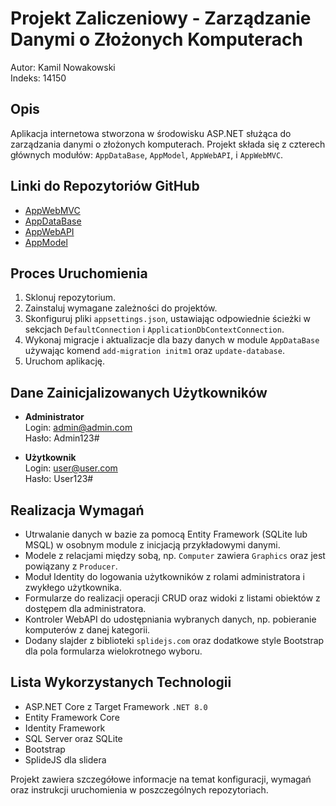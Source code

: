 # Projekt Zaliczeniowy - Zarządzanie Danymi o Złożonych Komputerach

Autor: Kamil Nowakowski  
Indeks: 14150

## Opis

Aplikacja internetowa stworzona w środowisku ASP.NET służąca do zarządzania danymi o złożonych komputerach. Projekt składa się z czterech głównych modułów: `AppDataBase`, `AppModel`, `AppWebAPI`, i `AppWebMVC`.

## Linki do Repozytoriów GitHub

- [AppWebMVC](https://github.com/KamilNnowakowski01/AppWebMVC-14150)
- [AppDataBase](https://github.com/KamilNnowakowski01/AppDataBase-14150)
- [AppWebAPI](https://github.com/KamilNnowakowski01/AppWebAPI-14150)
- [AppModel](https://github.com/KamilNnowakowski01/AppModel-14150)

## Proces Uruchomienia

1. Sklonuj repozytorium.
2. Zainstaluj wymagane zależności do projektów.
3. Skonfiguruj pliki `appsettings.json`, ustawiając odpowiednie ścieżki w sekcjach `DefaultConnection` i `ApplicationDbContextConnection`.
4. Wykonaj migracje i aktualizacje dla bazy danych w module `AppDataBase` używając komend `add-migration initm1` oraz `update-database`.
5. Uruchom aplikację.

## Dane Zainicjalizowanych Użytkowników

- **Administrator**  
  Login: admin@admin.com  
  Hasło: Admin123#

- **Użytkownik**  
  Login: user@user.com  
  Hasło: User123#

## Realizacja Wymagań

- Utrwalanie danych w bazie za pomocą Entity Framework (SQLite lub MSQL) w osobnym module z inicjacją przykładowymi danymi.
- Modele z relacjami między sobą, np. `Computer` zawiera `Graphics` oraz jest powiązany z `Producer`.
- Moduł Identity do logowania użytkowników z rolami administratora i zwykłego użytkownika.
- Formularze do realizacji operacji CRUD oraz widoki z listami obiektów z dostępem dla administratora.
- Kontroler WebAPI do udostępniania wybranych danych, np. pobieranie komputerów z danej kategorii.
- Dodany slajder z biblioteki `splidejs.com` oraz dodatkowe style Bootstrap dla pola formularza wielokrotnego wyboru.

## Lista Wykorzystanych Technologii

- ASP.NET Core z Target Framework `.NET 8.0`
- Entity Framework Core
- Identity Framework
- SQL Server oraz SQLite
- Bootstrap
- SplideJS dla slidera

Projekt zawiera szczegółowe informacje na temat konfiguracji, wymagań oraz instrukcji uruchomienia w poszczególnych repozytoriach.
